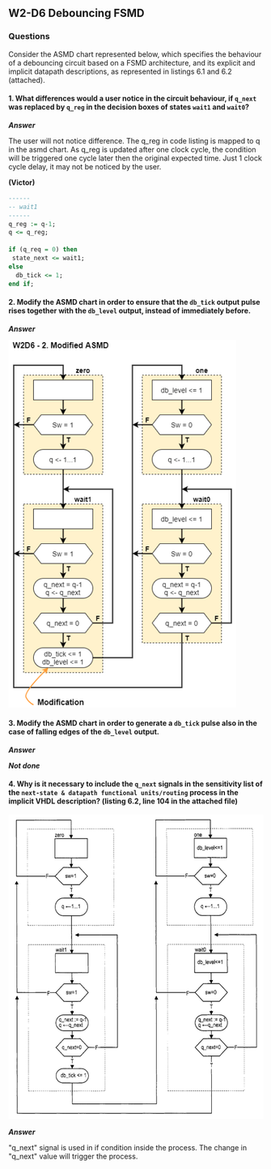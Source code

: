 ## W2-D6 Debouncing FSMD

### Questions

Consider the ASMD chart represented below, which specifies the behaviour of a debouncing circuit based on a FSMD architecture, and its explicit and implicit datapath descriptions, as represented in listings 6.1 and 6.2 (attached).

#### 1. What differences would a user notice in the circuit behaviour, if `q_next` was replaced by `q_reg` in the decision boxes of states `wait1` and `wait0`?

***Answer***

The user will not notice difference. The q_reg in code listing is mapped to q in the asmd chart. As q_reg is updated after one clock cycle, the condition will be triggered one cycle later then the original expected time. Just 1 clock cycle delay, it may not be noticed by the user.

**(Victor)**
```vhdl
------
-- wait1
------
q_reg := q-1;
q <= q_reg;

if (q_req = 0) then
 state_next <= wait1;
else 
  db_tick <= 1;
end if;
```

#### 2. Modify the ASMD chart in order to ensure that the `db_tick` output pulse rises together with the `db_level` output, instead of immediately before.

***Answer***

<img src="/Resources/images/w2d6_Modified.png" width="450">

#### 3. Modify the ASMD chart in order to generate a `db_tick` pulse also in the case of falling edges of the `db_level` output.

***Answer***

***Not done***

#### 4. Why is it necessary to include the `q_next` signals in the sensitivity list of the `next-state & datapath functional units/routing` process in the implicit VHDL description? (listing 6.2, line 104 in the attached file)

<img src="/Resources/images/w02d6.png" alt="drawing" width="550"/>

***Answer***

"q_next" signal is used in if condition inside the process. The change in "q_next" value will trigger the process.
